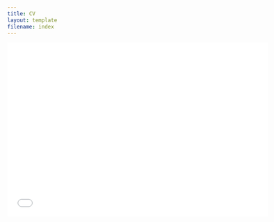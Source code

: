 ```yaml
---
title: CV
layout: template
filename: index
--- 
```


<center>
<embed src="cv_berger_vera.pdf" width="600" height="400" type='application/pdf'>
</center>
